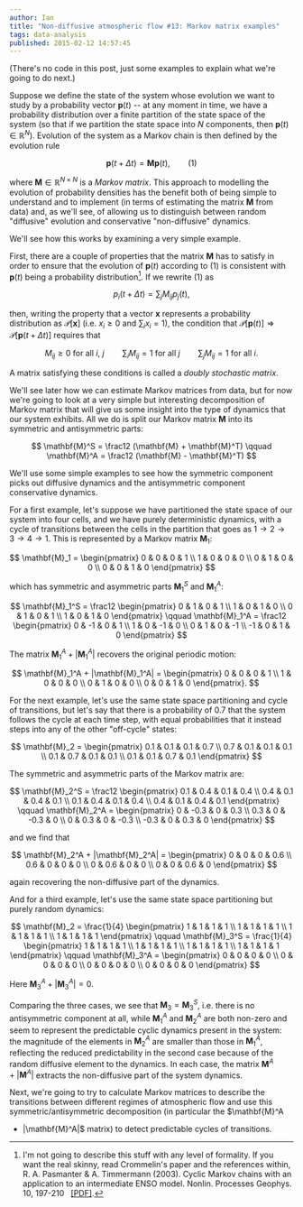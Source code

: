 ```yaml
---
author: Ian
title: "Non-diffusive atmospheric flow #13: Markov matrix examples"
tags: data-analysis
published: 2015-02-12 14:57:45
---
```


(There's no code in this post, just some examples to explain what
we're going to do next.)

Suppose we define the state of the system whose evolution we want to
study by a probability vector $\mathbf{p}(t)$ -- at any moment in
time, we have a probability distribution over a finite partition of
the state space of the system (so that if we partition the state space
into $N$ components, then $\mathbf{p}(t) \in \mathbb{R}^N$).
Evolution of the system as a Markov chain is then defined by the
evolution rule

$$ \mathbf{p}(t + \Delta{}t) = \mathbf{M} \mathbf{p}(t), \qquad (1) $$

where $\mathbf{M} \in \mathbb{R}^{N \times N}$ is a *Markov matrix*.
This approach to modelling the evolution of probability densities has
the benefit both of being simple to understand and to implement (in
terms of estimating the matrix $\mathbf{M}$ from data) and, as we'll
see, of allowing us to distinguish between random "diffusive"
evolution and conservative "non-diffusive" dynamics.

We'll see how this works by examining a very simple example.

<!--MORE-->

First, there are a couple of properties that the matrix $\mathbf{M}$
has to satisfy in order to ensure that the evolution of
$\mathbf{p}(t)$ according to $(1)$ is consistent with $\mathbf{p}(t)$
being a probability distribution[^1].  If we rewrite $(1)$ as

$$ p_i(t + \Delta{}t) = \sum_j M_{ij} p_j(t), $$

then, writing the property that a vector $\mathbf{x}$ represents a
probability distribution as $\mathcal{P}[\mathbf{x}]$ (i.e. $x_i \geq
0$ and $\sum_i x_i = 1$), the condition that
$\mathcal{P}[\mathbf{p}(t)] \Rightarrow
\mathcal{P}[\mathbf{p}(t + \Delta{}t)]$ requires that

$$ M_{ij} \geq 0 \text{ for all $i$, $j$} \qquad \sum_i M_{ij} = 1
  \text{ for all $j$} \qquad \sum_j M_{ij} = 1 \text{ for all $i$}. $$

A matrix satisfying these conditions is called a *doubly stochastic
matrix*.

We'll see later how we can estimate Markov matrices from data, but for
now we're going to look at a very simple but interesting decomposition
of Markov matrix that will give us some insight into the type of
dynamics that our system exhibits.  All we do is split our Markov
matrix $\mathbf{M}$ into its symmetric and antisymmetric parts:

$$ \mathbf{M}^S = \frac12 (\mathbf{M} + \mathbf{M}^T) \qquad
  \mathbf{M}^A = \frac12 (\mathbf{M} - \mathbf{M}^T) $$

We'll use some simple examples to see how the symmetric component
picks out diffusive dynamics and the antisymmetric component
conservative dynamics.

For a first example, let's suppose we have partitioned the state space
of our system into four cells, and we have purely deterministic
dynamics, with a cycle of transitions between the cells in the
partition that goes as $1 \to 2 \to 3 \to 4 \to 1$.  This is
represented by a Markov matrix $\mathbf{M}_1$:

$$ \mathbf{M}_1 =
  \begin{pmatrix}
    0 & 0 & 0 & 1 \\
    1 & 0 & 0 & 0 \\
    0 & 1 & 0 & 0 \\
    0 & 0 & 1 & 0
  \end{pmatrix} $$

which has symmetric and asymmetric parts $\mathbf{M}_1^S$ and
$\mathbf{M}_1^A$:

$$ \mathbf{M}_1^S = \frac12
  \begin{pmatrix}
    0 & 1 & 0 & 1 \\
    1 & 0 & 1 & 0 \\
    0 & 1 & 0 & 1 \\
    1 & 0 & 1 & 0
  \end{pmatrix} \qquad
  \mathbf{M}_1^A = \frac12
  \begin{pmatrix}
    0 & -1 & 0 & 1 \\
    1 & 0 & -1 & 0 \\
    0 & 1 & 0 & -1 \\
    -1 & 0 & 1 & 0
  \end{pmatrix} $$

The matrix $\mathbf{M}_1^A + |\mathbf{M}_1^A|$ recovers the original
periodic motion:

$$ \mathbf{M}_1^A + |\mathbf{M}_1^A| =
  \begin{pmatrix}
    0 & 0 & 0 & 1 \\
    1 & 0 & 0 & 0 \\
    0 & 1 & 0 & 0 \\
    0 & 0 & 1 & 0
  \end{pmatrix}. $$

For the next example, let's use the same state space partitioning and
cycle of transitions, but let's say that there is a probability of 0.7
that the system follows the cycle at each time step, with equal
probabilities that it instead steps into any of the other "off-cycle"
states:

$$ \mathbf{M}_2 =
  \begin{pmatrix}
    0.1 & 0.1 & 0.1 & 0.7 \\
    0.7 & 0.1 & 0.1 & 0.1 \\
    0.1 & 0.7 & 0.1 & 0.1 \\
    0.1 & 0.1 & 0.7 & 0.1
  \end{pmatrix} $$

The symmetric and asymmetric parts of the Markov matrix are:

$$ \mathbf{M}_2^S = \frac12
  \begin{pmatrix}
    0.1 & 0.4 & 0.1 & 0.4 \\
    0.4 & 0.1 & 0.4 & 0.1 \\
    0.1 & 0.4 & 0.1 & 0.4 \\
    0.4 & 0.1 & 0.4 & 0.1
  \end{pmatrix} \qquad
  \mathbf{M}_2^A =
  \begin{pmatrix}
    0    & -0.3 & 0    & 0.3  \\
    0.3  & 0    & -0.3 & 0    \\
    0    & 0.3  & 0    & -0.3 \\
    -0.3 & 0    & 0.3  & 0
  \end{pmatrix} $$

and we find that

$$ \mathbf{M}_2^A + |\mathbf{M}_2^A| =
  \begin{pmatrix}
    0   & 0   & 0   & 0.6 \\
    0.6 & 0   & 0   & 0   \\
    0   & 0.6 & 0   & 0   \\
    0   & 0   & 0.6 & 0
  \end{pmatrix} $$

again recovering the non-diffusive part of the dynamics.

And for a third example, let's use the same state space partitioning
but purely random dynamics:

$$ \mathbf{M}_2 = \frac{1}{4}
  \begin{pmatrix}
    1 & 1 & 1 & 1 \\
    1 & 1 & 1 & 1 \\
    1 & 1 & 1 & 1 \\
    1 & 1 & 1 & 1
  \end{pmatrix} \qquad
  \mathbf{M}_3^S = \frac{1}{4}
  \begin{pmatrix}
    1 & 1 & 1 & 1 \\
    1 & 1 & 1 & 1 \\
    1 & 1 & 1 & 1 \\
    1 & 1 & 1 & 1
  \end{pmatrix} \qquad
  \mathbf{M}_3^A =
  \begin{pmatrix}
    0 & 0 & 0 & 0 \\
    0 & 0 & 0 & 0 \\
    0 & 0 & 0 & 0 \\
    0 & 0 & 0 & 0
  \end{pmatrix} $$

Here $\mathbf{M}_3^A + |\mathbf{M}_3^A| = 0$.

Comparing the three cases, we see that $\mathbf{M}_3 =
\mathbf{M}_3^S$, i.e. there is no antisymmetric component at all,
while $\mathbf{M}_1^A$ and $\mathbf{M}_2^A$ are both non-zero and seem
to represent the predictable cyclic dynamics present in the system:
the magnitude of the elements in $\mathbf{M}_2^A$ are smaller than
those in $\mathbf{M}_1^A$, reflecting the reduced predictability in
the second case because of the random diffusive element to the
dynamics.  In each case, the matrix $\mathbf{M}^A + |\mathbf{M}^A|$
extracts the non-diffusive part of the system dynamics.

Next, we're going to try to calculate Markov matrices to describe the
transitions between different regimes of atmospheric flow and use this
symmetric/antisymmetric decomposition (in particular the $\mathbf{M}^A
+ |\mathbf{M}^A|$ matrix) to detect predictable cycles of transitions.


[^1]: I'm not going to describe this stuff with any level of
      formality.  If you want the real skinny, read Crommelin's paper
      and the references within, R. A. Pasmanter & A. Timmermann
      (2003). Cyclic Markov chains with an application to an
      intermediate ENSO model. Nonlin. Processes Geophys. 10,
      197-210 &nbsp; [[PDF]](http://www.nonlin-processes-geophys.net/10/197/2003/npg-10-197-2003.pdf).
